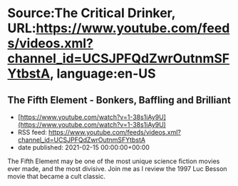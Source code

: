 # Source:The Critical Drinker, URL:https://www.youtube.com/feeds/videos.xml?channel_id=UCSJPFQdZwrOutnmSFYtbstA, language:en-US

## The Fifth Element - Bonkers, Baffling and Brilliant
 - [https://www.youtube.com/watch?v=1-38s1iAy9U](https://www.youtube.com/watch?v=1-38s1iAy9U)
 - RSS feed: https://www.youtube.com/feeds/videos.xml?channel_id=UCSJPFQdZwrOutnmSFYtbstA
 - date published: 2021-02-15 00:00:00+00:00

The Fifth Element may be one of the most unique science fiction movies ever made, and the most divisive. Join me as I review the 1997 Luc Besson movie that became a cult classic.


